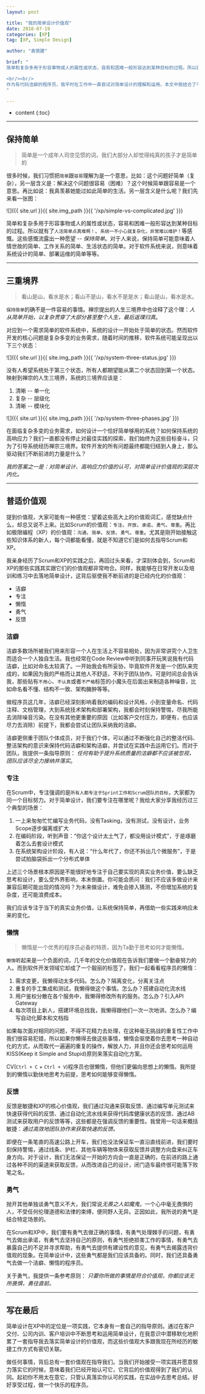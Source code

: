 ```yaml
---
layout: post

title: "我的简单设计价值观"
date: 2018-07-19
categories: [XP]
tag: [XP, Simple Design]

author: "袁慎建"

brief: "
简单和复杂多用于形容事物或人的属性或状态，容易和困难一般形容达到某种目标的过程。所以就有了“人活简单点真难啊！”、“系统一不小心就复杂化，非常难以维护！”等感慨。这些感慨流露出一种愿望 -- 保持简单。

<br/><br/>
作为有代码洁癖的程序员，我平时在工作中一直尝试对简单设计的理解和运用，本文中我结合了平时的敏捷工作来思考简单设计背后的价值观。
"

---
```


* content
{:toc}

---

## 保持简单
> 简单是一个成年人司空见惯的词，我们大部分人却觉得纯真的孩子才是简单的

很多时候，我们习惯把`简单`跟`容易`理解为是一个意思，比如：这个问题好简单（复杂），另一层含义是：解决这个问题很容易（困难）？这个时候简单跟容易是一个意思。再比如说：我真羡慕她能过如此简单的生活。另一层含义是什么呢？我们先来看一张图：

![]({{ site.url }}{{ site.img_path }}{{ '/xp/simple-vs-complicated.jpg' }})

简单和复杂多用于形容事物或人的属性或状态，容易和困难一般形容达到某种目标的过程。所以就有了`人活简单点真难啊！`、`系统一不小心就复杂化，非常难以维护！`等感慨。这些感慨流露出一种愿望 -- *保持简单*。对于人来说，保持简单可能意味着人情世故的简单、工作关系的简单、生活状态的简单。对于软件系统来说，则意味着系统设计的简单、部署运维的简单等等。

---

## 三重境界
> 看山是山，看水是水；看山不是山，看水不是是水；看山是山，看水是水。

`保持简单`的确不是一件容易的事情。禅宗提出的人生三境界中也诠释了这个理：*人从简单开始，以复杂贯穿了大部分甚至整个人生，最后返璞归真*。

对应到一个需求简单的软件系统中，系统的设计一开始处于简单的状态。然而软件开发的核心问题是复杂多变的业务需求，随着时间的推移，软件系统可能呈现出以下三个状态：

![]({{ site.url }}{{ site.img_path }}{{ '/xp/system-three-status.jpg' }})

没有人希望系统处于第三个状态，所有人都期望能从第二个状态回到第一个状态。映射到禅宗的人生三境界，系统的三境界应该是：

1. 清晰 -- 单一化
2. 复杂 -- 层级化
3. 清晰 -- 模块化

![]({{ site.url }}{{ site.img_path }}{{ '/xp/system-three-phases.jpg' }})

在面临复杂多变的业务需求，如何设计一个恰好简单够用的系统？如何保持系统的高响应力？我们一直都没有停止对最佳实践的探索，我们始终为这些目标奋斗，只为了引导系统经历禅宗三境界。软件开发的所有问题最终都能归结到人身上，那么驱动我们不断前进的力量是什么？

*我的答案之一是：对简单设计、高响应力价值的认可，对简单设计价值观的深层次内化。*

---

## 普适价值观
提到价值观，大家可能有一种感觉：望着这些高大上的价值观词汇，感觉缺点什么，却总又说不上来。比如Scrum的价值观：`专注`、`开放`、`承诺`、`勇气`、`尊重`。再比如极限编程（XP）的价值观：`沟通`、`简单`、`反馈`、`勇气`、`尊重`。尤其是刚开始接触这些知识体系的新人，每个词都能看懂，就是不知道它们是如何去指导Scrum和XP。

我亲身经历了Scrum和XP的实践之后，再回过头来看，才深刻体会到，Scrum和XP的那些实践其实跟它们的价值观都非常吻合。同样，我能够在日常开发以及培训和练习中去落地简单设计，这背后驱使我不断前进的是已经内化的价值观：

- 洁癖
- 专注
- 懒惰
- 勇气
- 反馈

### 洁癖
洁癖多数场所被我们用来形容一个人在生活上不容易相处，因为非常讲究个人卫生而适合一个人独自生活。我也经常在Code Review中听到同事开玩笑说我有代码洁癖，比如对命名太较真了。一开始我会有所妥协，毕竟软件开发是一个团队来完成的，如果因为我的严格而让其他人不舒适，不利于团队协作。可是时间总会告诉我，那些贴有`不用心`、`不认真`或者`不严格`标签的小魔头在后面出来制造各种噪音，比如命名看不懂、结构不一致、架构臃肿等等。

做程序员这几年，洁癖已经深刻影响着我的编码和设计风格，小到变量命名、代码注释、文档管理，大到系统技术架构和部署架构，我都会时刻保持警惕，尽我所能去消除噪音污染。在没有其他更重要的原因（比如客户交付压力，即便有，也应该尽力去消除）前提下，我都会尝试让团队采纳我的洁癖。

洁癖更侧重于团队个体成员，对于我们个体，可以通过不断强化自己的整洁代码、整洁架构的意识来保持代码洁癖和架构洁癖，并尝试在实践中去运用它们。而对于团队，我提供一条指导原则：
*任何有助于提升系统质量的洁癖都不应该被忽视，团队应该尽全力接纳并落实*。


### 专注
在Scrum中，专注强调的是`所有人都专注于Sprint工作和Scrum团队的目标`，大家都为同一个目标努力。对于简单设计，我们要专注在哪里呢？我给大家分享我经历过三个典型的场景：

1. 一上来匆匆忙忙编写业务代码，没有Tasking，没有测试，没有设计，业务Scope逐步偏离或扩大
2. 在编码阶段，听到声音：“你这个设计太土气了，都没用设计模式”，于是琢磨着怎么去套设计模式
3. 在系统架构设计阶段，有人说：“什么年代了，你还不拆出几个微服务”，于是尝试拍脑袋拆出一个分布式单体

上述三个场景根本原因是不能很好地专注于自己要实现的真实业务价值，要么缺乏思考和设计，要么受外界影响，本末倒置。你可能会质问：我们不应该多做设计来兼容后期可能出现的情况吗？为未来做设计，难免会掺入猜测，不但增加系统的复杂度，还可能浪费成本。

我们应该专注于当下的真实业务价值，让系统保持简单，再借助一些实践来响应未来的变化。

### 懒惰
> 懒惰是一个优秀的程序员必备的特质，因为Ta勤于思考如何才能懒惰。

`懒惰`听起来是一个负面的词，几千年的文化价值观在告诉我们要做一个勤奋努力的人。而到软件开发领域它却成了一个靓丽的标签了，我们一起看看程序员的懒惰：

1. 需求变更，我懒得动太多代码。怎么办？隔离变化，分离关注点
2. 重复的手工集成和测试，我懒得做这个事情。怎么办？搭建自动化流水线
3. 用户鉴权分散在各个服务中，我懒得修改所有的服务。怎么办？引入API Gateway
4. 每次项目上新人，搭建环境总找我，我懒得跟他们一次一次地讲。怎么办？编写自动化脚本和文档指

如果每次面对相同的问题，不得不花精力去处理，在这种毫无挑战的重复性工作中我们很容易犯错，所以如果你懒得去做这些事情，懒惰会驱使着你去思考一种自动化的方式，从而取代一遍遍的重复的操作，解放人力，并且你还会思考如何运用KISS(Keep it Simple and Stupid)原则来落实自动化方案。

CV(`Ctrl + C` + `Ctrl + V`)程序员也很懒惰，但他们更偏向思想上的懒惰。我所提到的懒惰以勤快地思考为前提，思考如何能够变得懒惰。

### 反馈
反馈是敏捷和XP的核心价值观，我们通过沟通来获取反馈、通过编写单元测试来快速获得代码的反馈、通过自动化流水线来获得代码库健康状态的反馈、通过AB测试来获取用户的反馈等等，这些都是在强调反馈的重要性。我曾用一句话来概括敏捷：*通过高效地团队协作来获取快速的反馈。* 

即便在一条笔直的高速公路上开车，我们也没法保证车一直沿直线前进，我们要时刻保持警惕，通过线条、护栏、其他车辆等物体来获取反馈并调整方向盘来纠正车身方向。对于设计，我们无法保证一开始的方向会一直是正确的，在前进的路上通过各种不同的渠道来获取反馈，从而改进自己的设计，闭门造车最终很可能落下败笔之名。

### 勇气
抛开其他单独谈勇气意义不大，我们常说*无畏之人如魔鬼*，一个心中毫无畏惧的人，不受任何伦理道德和法律的束缚，便同野人无异。正因如此，我所说的勇气是结合特定场景的。

在Scrum和XP中，我们要有勇气去做正确的事情，有勇气处理棘手的问题，有勇气去做出承诺，有勇气去坚持自己的原则，有勇气拒绝损害工作的事情，有勇气去暴露自己的不足并寻求帮助，有勇气去提供有建设性的意见，有勇气去揭露违背价值观的现象。在简单设计中，这些勇气都是我们应该具备的。同时，我们还具备勇气去做一个洁癖、懒惰的程序员。

关于勇气，我提供一条参考原则：
*只要你所做的事情是符合价值观，你都应该无所畏惧，勇往直前。*

---

## 写在最后
简单设计在XP中的定位是一项实践，它本身有一套自己的指导原则。通过在客户交付、公司内训、客户培训中不断思考和运用简单设计，在我意识中潜移默化地积累了一套指导我去落实简单设计的价值观，而这些价值观大多跟我现在所经历的敏捷工作方式有密切关联。

做任何事情，背后总有一套价值观在指导我们。当我们开始接受一项实践并愿意努力落实它的时候，意味着我们已经开始认可它，它背后的价值观得到了我们的认同。起初你不用太在意它，只管认真落实你认可的实践，在实战中去思考总结。好好享受过程，做一个快乐的程序员。








